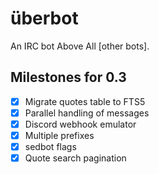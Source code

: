 # überbot
An IRC bot Above All [other bots].

## Milestones for 0.3

- [x] Migrate quotes table to FTS5
- [x] Parallel handling of messages
- [x] Discord webhook emulator
- [x] Multiple prefixes
- [x] sedbot flags
- [x] Quote search pagination

